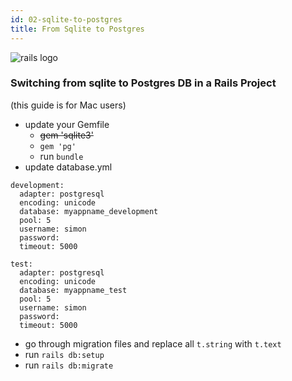 ```yaml
---
id: 02-sqlite-to-postgres
title: From Sqlite to Postgres
---
```

![rails logo](https://upload.wikimedia.org/wikipedia/commons/thumb/6/62/Ruby_On_Rails_Logo.svg/320px-Ruby_On_Rails_Logo.svg.png)

### Switching from sqlite to Postgres DB in a Rails Project

(this guide is for Mac users)

* update your Gemfile
  * ~~gem 'sqlite3'~~
  * `gem 'pg'`
  * run `bundle`
* update database.yml

```
development:
  adapter: postgresql
  encoding: unicode
  database: myappname_development
  pool: 5
  username: simon
  password:
  timeout: 5000

test:
  adapter: postgresql
  encoding: unicode
  database: myappname_test
  pool: 5
  username: simon
  password:
  timeout: 5000
```

* go through migration files and replace all `t.string` with `t.text`
* run `rails db:setup`
* run `rails db:migrate`